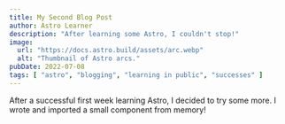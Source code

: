```yaml
---
title: My Second Blog Post
author: Astro Learner
description: "After learning some Astro, I couldn't stop!"
image:
  url: "https://docs.astro.build/assets/arc.webp"
  alt: "Thumbnail of Astro arcs."
pubDate: 2022-07-08
tags: [ "astro", "blogging", "learning in public", "successes" ]
---
```


After a successful first week learning Astro, I decided to try some more. I wrote and imported a small component from
memory!


